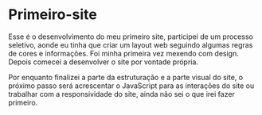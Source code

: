 # Primeiro-site
 Esse é o desenvolvimento do meu primeiro site, participei de um processo seletivo, aonde eu tinha que criar um layout web seguindo algumas regras de cores e informações. Foi minha primeira vez mexendo com design. Depois comecei a desenvolver o site por vontade própria.

 Por enquanto finalizei a parte da estruturação e a parte visual do site, o próximo passo será acrescentar o JavaScript para as interações do site ou trabalhar com a responsividade do site, ainda não sei o que irei fazer primeiro.
